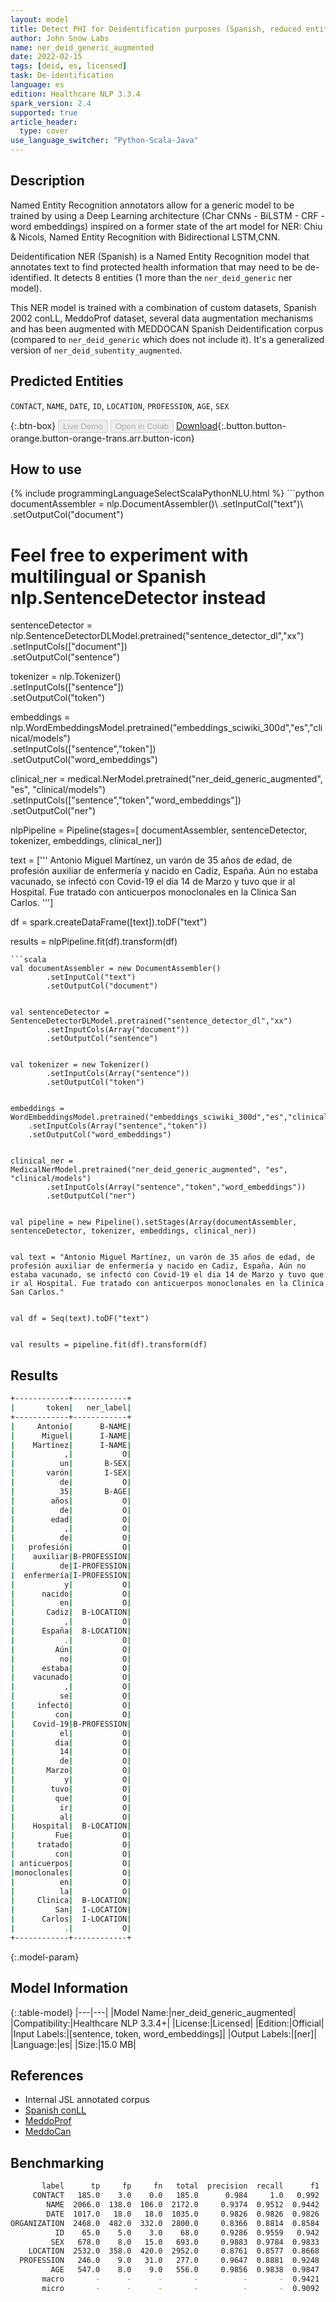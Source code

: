 ```yaml
---
layout: model
title: Detect PHI for Deidentification purposes (Spanish, reduced entities, augmented data)
author: John Snow Labs
name: ner_deid_generic_augmented
date: 2022-02-15
tags: [deid, es, licensed]
task: De-identification
language: es
edition: Healthcare NLP 3.3.4
spark_version: 2.4
supported: true
article_header:
  type: cover
use_language_switcher: "Python-Scala-Java"
---
```



## Description


Named Entity Recognition annotators allow for a generic model to be trained by using a Deep Learning architecture (Char CNNs - BiLSTM - CRF - word embeddings) inspired on a former state of the art model for NER: Chiu & Nicols, Named Entity Recognition with Bidirectional LSTM,CNN. 


Deidentification NER (Spanish) is a Named Entity Recognition model that annotates text to find protected health information that may need to be de-identified. It detects 8 entities (1 more than the `ner_deid_generic` ner model).


This NER model is trained with a combination of custom datasets, Spanish 2002 conLL, MeddoProf dataset, several data augmentation mechanisms and has been augmented with MEDDOCAN Spanish Deidentification corpus (compared to `ner_deid_generic` which does not include it). It's a generalized version of `ner_deid_subentity_augmented`.


## Predicted Entities


`CONTACT`, `NAME`, `DATE`, `ID`, `LOCATION`, `PROFESSION`, `AGE`, `SEX`


{:.btn-box}
<button class="button button-orange" disabled>Live Demo</button>
<button class="button button-orange" disabled>Open in Colab</button>
[Download](https://s3.amazonaws.com/auxdata.johnsnowlabs.com/clinical/models/ner_deid_generic_augmented_es_3.3.4_2.4_1644925864218.zip){:.button.button-orange.button-orange-trans.arr.button-icon}


## How to use






<div class="tabs-box" markdown="1">
{% include programmingLanguageSelectScalaPythonNLU.html %}
```python
documentAssembler = nlp.DocumentAssembler()\
        .setInputCol("text")\
        .setOutputCol("document")


# Feel free to experiment with multilingual or Spanish nlp.SentenceDetector instead
sentenceDetector = nlp.SentenceDetectorDLModel.pretrained("sentence_detector_dl","xx")\
        .setInputCols(["document"])\
        .setOutputCol("sentence")


tokenizer = nlp.Tokenizer()\
        .setInputCols(["sentence"])\
        .setOutputCol("token")


embeddings = nlp.WordEmbeddingsModel.pretrained("embeddings_sciwiki_300d","es","clinical/models")\
	.setInputCols(["sentence","token"])\
	.setOutputCol("word_embeddings")


clinical_ner = medical.NerModel.pretrained("ner_deid_generic_augmented", "es", "clinical/models")\
        .setInputCols(["sentence","token","word_embeddings"])\
        .setOutputCol("ner")


nlpPipeline = Pipeline(stages=[
        documentAssembler,
        sentenceDetector,
        tokenizer,
        embeddings,
        clinical_ner])


text = ['''
Antonio Miguel Martínez, un varón de 35 años de edad, de profesión auxiliar de enfermería y nacido en Cadiz, España. Aún no estaba vacunado, se infectó con Covid-19 el dia 14 de Marzo y tuvo que ir al Hospital. Fue tratado con anticuerpos monoclonales en la Clinica San Carlos.
''']


df = spark.createDataFrame([text]).toDF("text")


results = nlpPipeline.fit(df).transform(df)
```
```scala
val documentAssembler = new DocumentAssembler()
        .setInputCol("text")
        .setOutputCol("document")


val sentenceDetector = SentenceDetectorDLModel.pretrained("sentence_detector_dl","xx")
        .setInputCols(Array("document"))
        .setOutputCol("sentence")


val tokenizer = new Tokenizer()
        .setInputCols(Array("sentence"))
        .setOutputCol("token")


embeddings = WordEmbeddingsModel.pretrained("embeddings_sciwiki_300d","es","clinical/models")
	.setInputCols(Array("sentence","token"))
	.setOutputCol("word_embeddings")


clinical_ner = MedicalNerModel.pretrained("ner_deid_generic_augmented", "es", "clinical/models")
        .setInputCols(Array("sentence","token","word_embeddings"))
        .setOutputCol("ner")


val pipeline = new Pipeline().setStages(Array(documentAssembler, sentenceDetector, tokenizer, embeddings, clinical_ner))


val text = "Antonio Miguel Martínez, un varón de 35 años de edad, de profesión auxiliar de enfermería y nacido en Cadiz, España. Aún no estaba vacunado, se infectó con Covid-19 el dia 14 de Marzo y tuvo que ir al Hospital. Fue tratado con anticuerpos monoclonales en la Clinica San Carlos."


val df = Seq(text).toDF("text")


val results = pipeline.fit(df).transform(df)
```
</div>


## Results


```bash
+------------+------------+
|       token|   ner_label|
+------------+------------+
|     Antonio|      B-NAME|
|      Miguel|      I-NAME|
|    Martínez|      I-NAME|
|           ,|           O|
|          un|       B-SEX|
|       varón|       I-SEX|
|          de|           O|
|          35|       B-AGE|
|        años|           O|
|          de|           O|
|        edad|           O|
|           ,|           O|
|          de|           O|
|   profesión|           O|
|    auxiliar|B-PROFESSION|
|          de|I-PROFESSION|
|  enfermería|I-PROFESSION|
|           y|           O|
|      nacido|           O|
|          en|           O|
|       Cadiz|  B-LOCATION|
|           ,|           O|
|      España|  B-LOCATION|
|           .|           O|
|         Aún|           O|
|          no|           O|
|      estaba|           O|
|    vacunado|           O|
|           ,|           O|
|          se|           O|
|     infectó|           O|
|         con|           O|
|    Covid-19|B-PROFESSION|
|          el|           O|
|         dia|           O|
|          14|           O|
|          de|           O|
|       Marzo|           O|
|           y|           O|
|        tuvo|           O|
|         que|           O|
|          ir|           O|
|          al|           O|
|    Hospital|  B-LOCATION|
|         Fue|           O|
|     tratado|           O|
|         con|           O|
| anticuerpos|           O|
|monoclonales|           O|
|          en|           O|
|          la|           O|
|     Clinica|  B-LOCATION|
|         San|  I-LOCATION|
|      Carlos|  I-LOCATION|
|           .|           O|
+------------+------------+
```


{:.model-param}
## Model Information


{:.table-model}
|---|---|
|Model Name:|ner_deid_generic_augmented|
|Compatibility:|Healthcare NLP 3.3.4+|
|License:|Licensed|
|Edition:|Official|
|Input Labels:|[sentence, token, word_embeddings]|
|Output Labels:|[ner]|
|Language:|es|
|Size:|15.0 MB|


## References


- Internal JSL annotated corpus
- [Spanish conLL](https://www.clips.uantwerpen.be/conll2002/ner/data/)
- [MeddoProf](https://temu.bsc.es/meddoprof/data/)
- [MeddoCan](https://temu.bsc.es/meddocan/)


## Benchmarking


```bash
       label      tp     fp     fn   total  precision  recall      f1
     CONTACT   185.0    3.0    0.0   185.0      0.984     1.0   0.992
        NAME  2066.0  138.0  106.0  2172.0     0.9374  0.9512  0.9442
        DATE  1017.0   18.0   18.0  1035.0     0.9826  0.9826  0.9826
ORGANIZATION  2468.0  482.0  332.0  2800.0     0.8366  0.8814  0.8584
          ID    65.0    5.0    3.0    68.0     0.9286  0.9559   0.942
         SEX   678.0    8.0   15.0   693.0     0.9883  0.9784  0.9833
    LOCATION  2532.0  358.0  420.0  2952.0     0.8761  0.8577  0.8668
  PROFESSION   246.0    9.0   31.0   277.0     0.9647  0.8881  0.9248
         AGE   547.0    8.0    9.0   556.0     0.9856  0.9838  0.9847
       macro       -      -      -       -          -       -  0.9421
       micro       -      -      -       -          -       -  0.9092
```
